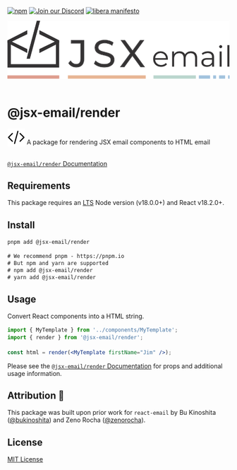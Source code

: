 [npm]: https://img.shields.io/npm/v/@jsx-email/render
[npm-url]: https://www.npmjs.com/package/@jsx-email/render

[![npm][npm]][npm-url]
[![Join our Discord](https://img.shields.io/badge/join_our-Discord-5a64ea)](https://discord.gg/FywZN57mTg)
[![libera manifesto](https://img.shields.io/badge/libera-manifesto-lightgrey.svg)](https://liberamanifesto.com)

<div align="center">
	<img src="https://raw.githubusercontent.com/shellscape/jsx-email/main/assets/npm-header.svg" alt="JSX email"><br/><br/>
</div>

# @jsx-email/render

<div>
  <img src="https://raw.githubusercontent.com/shellscape/jsx-email/main/assets/brackets.svg" alt="JSX email" valign="sub">
  A package for rendering JSX email components to HTML email
<div><br>

[`@jsx-email/render` Documentation](https://jsx.email/docs/core/render)

## Requirements

This package requires an [LTS](https://github.com/nodejs/Release) Node version (v18.0.0+) and React v18.2.0+.

## Install

```shell
pnpm add @jsx-email/render

# We recommend pnpm - https://pnpm.io
# But npm and yarn are supported
# npm add @jsx-email/render
# yarn add @jsx-email/render
```

## Usage

Convert React components into a HTML string.

```jsx
import { MyTemplate } from '../components/MyTemplate';
import { render } from '@jsx-email/render';

const html = render(<MyTemplate firstName="Jim" />);
```

Please see the [`@jsx-email/render` Documentation](https://jsx.email/docs/core/render) for props and additional usage information.

## Attribution 🧡

This package was built upon prior work for `react-email` by Bu Kinoshita ([@bukinoshita](https://twitter.com/bukinoshita)) and Zeno Rocha ([@zenorocha](https://twitter.com/zenorocha)).

## License

[MIT License](./LICENSE.md)
